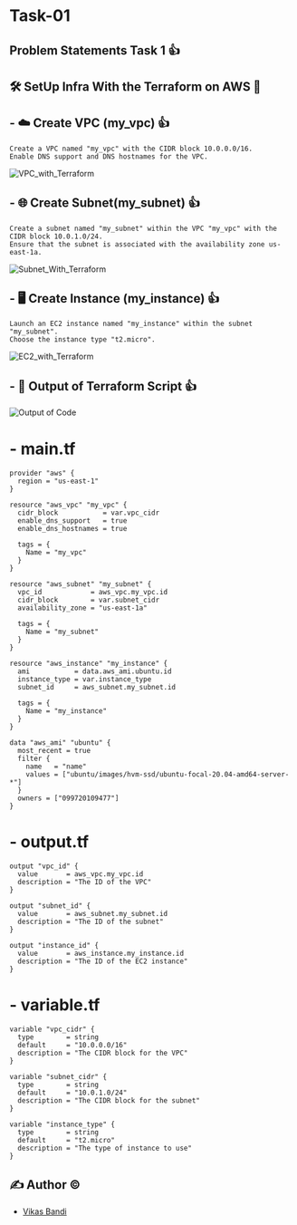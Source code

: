 # Task-01

## Problem Statements Task 1 👍

## 🛠 SetUp Infra With the Terraform on AWS 💯


## -  ☁️ **Create VPC** (my_vpc) 👍

~~~
Create a VPC named "my_vpc" with the CIDR block 10.0.0.0/16.
Enable DNS support and DNS hostnames for the VPC.
~~~

![VPC_with_Terraform](https://github.com/vikas418/Terraform/assets/149520276/787d6846-6ebb-4307-809e-a596b98651cf)

## - 🌐 **Create Subnet**(my_subnet) 👍

~~~
Create a subnet named "my_subnet" within the VPC "my_vpc" with the CIDR block 10.0.1.0/24.
Ensure that the subnet is associated with the availability zone us-east-1a.
~~~

![Subnet_With_Terraform](https://github.com/vikas418/Terraform/assets/149520276/80fb9796-7633-4fbe-9598-081fcddf0774)

## - 🖥️ **Create Instance** (my_instance) 👍

~~~
Launch an EC2 instance named "my_instance" within the subnet "my_subnet".
Choose the instance type "t2.micro".
~~~
![EC2_with_Terraform](https://github.com/vikas418/Terraform/assets/149520276/23a6363a-2bce-4ebc-b8b3-4a62e3342dd3)

## - 🎯 Output of Terraform Script 👍
![Output of Code](https://github.com/vikas418/Terraform/assets/149520276/76649a4f-1324-45b9-9d61-ff355b4e5d04)


# - main.tf
~~~
provider "aws" {
  region = "us-east-1"
}

resource "aws_vpc" "my_vpc" {
  cidr_block           = var.vpc_cidr
  enable_dns_support   = true
  enable_dns_hostnames = true

  tags = {
    Name = "my_vpc"
  }
}

resource "aws_subnet" "my_subnet" {
  vpc_id            = aws_vpc.my_vpc.id
  cidr_block        = var.subnet_cidr
  availability_zone = "us-east-1a"

  tags = {
    Name = "my_subnet"
  }
}

resource "aws_instance" "my_instance" {
  ami           = data.aws_ami.ubuntu.id
  instance_type = var.instance_type
  subnet_id     = aws_subnet.my_subnet.id

  tags = {
    Name = "my_instance"
  }
}

data "aws_ami" "ubuntu" {
  most_recent = true
  filter {
    name   = "name"
    values = ["ubuntu/images/hvm-ssd/ubuntu-focal-20.04-amd64-server-*"]
  }
  owners = ["099720109477"]
}

~~~

# - output.tf
~~~
output "vpc_id" {
  value       = aws_vpc.my_vpc.id
  description = "The ID of the VPC"
}

output "subnet_id" {
  value       = aws_subnet.my_subnet.id
  description = "The ID of the subnet"
}

output "instance_id" {
  value       = aws_instance.my_instance.id
  description = "The ID of the EC2 instance"
}
~~~

# - variable.tf
~~~
variable "vpc_cidr" {
  type        = string
  default     = "10.0.0.0/16"
  description = "The CIDR block for the VPC"
}

variable "subnet_cidr" {
  type        = string
  default     = "10.0.1.0/24"
  description = "The CIDR block for the subnet"
}

variable "instance_type" {
  type        = string
  default     = "t2.micro"
  description = "The type of instance to use"
}
~~~




















## ✍️ Author :copyright:

- [Vikas Bandi](https://github.com/vikas418)
